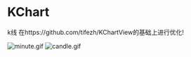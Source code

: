 # KChart
k线
在https://github.com/tifezh/KChartView的基础上进行优化!



![minute.gif](https://upload-images.jianshu.io/upload_images/4179767-94def7983c0124a6.gif?imageMogr2/auto-orient/strip)
![candle.gif](https://upload-images.jianshu.io/upload_images/4179767-021f015b0522b45f.gif?imageMogr2/auto-orient/strip)


